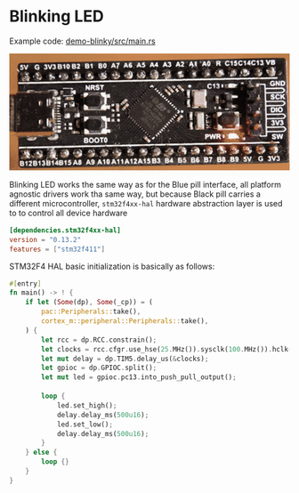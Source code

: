 # Blinking LED

Example code: [demo-blinky/src/main.rs](../app/demo-blinky/src/main.rs)

![Blinking LED](https://raw.githubusercontent.com/viktorchvatal/black-pill-rust-assets/master/black-blinky/black-blinky.gif)

Blinking LED works the same way as for the Blue pill interface, all platform
agnostic drivers work tha same way, but because Black pill carries a different
microcontroller, `stm32f4xx-hal` hardware abstraction layer is used to
to control all device hardware

```toml
[dependencies.stm32f4xx-hal]
version = "0.13.2"
features = ["stm32f411"]
```

STM32F4 HAL basic initialization is basically as follows:

```rust
#[entry]
fn main() -> ! {
    if let (Some(dp), Some(_cp)) = (
        pac::Peripherals::take(),
        cortex_m::peripheral::Peripherals::take(),
    ) {
        let rcc = dp.RCC.constrain();
        let clocks = rcc.cfgr.use_hse(25.MHz()).sysclk(100.MHz()).hclk(25.MHz()).freeze();
        let mut delay = dp.TIM5.delay_us(&clocks);
        let gpioc = dp.GPIOC.split();
        let mut led = gpioc.pc13.into_push_pull_output();

        loop {
            led.set_high();
            delay.delay_ms(500u16);
            led.set_low();
            delay.delay_ms(500u16);
        }
    } else {
        loop {}
    }
}
```